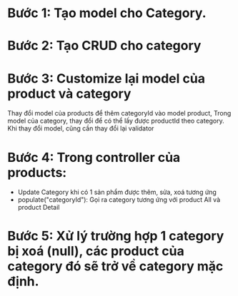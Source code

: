 # Bước 1: Tạo model cho Category.
# Bước 2: Tạo CRUD cho category
# Bước 3: Customize lại model của product và category
Thay đổi model của products để thêm categoryId vào model product,
Trong model của category, thay đổi để có thể lấy được productId theo category.
Khi thay đổi model, cũng cần thay đổi lại validator
# Bước 4: Trong controller của products:
- Update Category khi có 1 sản phẩm được thêm, sửa, xoá tương ứng
- populate("categoryId"): Gọi ra category tương ứng với product All và product Detail 

# Bước 5: Xử lý trường hợp 1 category bị xoá (null), các product của category đó sẽ trở về category mặc định.